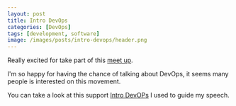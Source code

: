 ```yaml
---
layout: post
title: Intro DevOps
categories: [DevOps]
tags: [development, software]
image: /images/posts/intro-devops/header.png
---
```


Really excited for take part of this [meet up](https://www.meetup.com/IGD-Tech-Drinks/events/255421279/).

I'm so happy for having the chance of talking about DevOps, it seems many people is interested on this movement.

You can take a look at this support [Intro DevOPs](https://slides.com/enricforn/what-is-devops) I used to guide my speech.